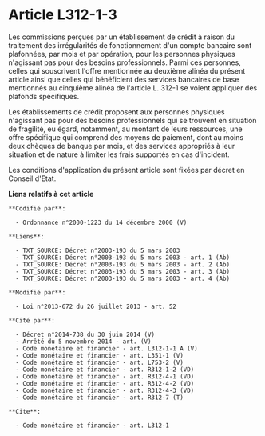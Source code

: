# Article L312-1-3

Les commissions perçues par un établissement de crédit à raison du traitement des irrégularités de fonctionnement d'un compte
bancaire sont plafonnées, par mois et par opération, pour les personnes physiques n'agissant pas pour des besoins
professionnels. Parmi ces personnes, celles qui souscrivent l'offre mentionnée au deuxième alinéa du présent article ainsi
que celles qui bénéficient des services bancaires de base mentionnés au cinquième alinéa de l'article L. 312-1 se voient
appliquer des plafonds spécifiques. 

Les établissements de crédit proposent aux personnes physiques n'agissant pas pour des besoins professionnels qui se trouvent
en situation de fragilité, eu égard, notamment, au montant de leurs ressources, une offre spécifique qui comprend des moyens
de paiement, dont au moins deux chèques de banque par mois, et des services appropriés à leur situation et de nature à
limiter les frais supportés en cas d'incident. 

Les conditions d'application du présent article sont fixées par décret en Conseil d'Etat.

**Liens relatifs à cet article**

	**Codifié par**:

	  - Ordonnance n°2000-1223 du 14 décembre 2000 (V)

	**Liens**:

	  - TXT_SOURCE: Décret n°2003-193 du 5 mars 2003
	  - TXT_SOURCE: Décret n°2003-193 du 5 mars 2003 - art. 1 (Ab)
	  - TXT_SOURCE: Décret n°2003-193 du 5 mars 2003 - art. 2 (Ab)
	  - TXT_SOURCE: Décret n°2003-193 du 5 mars 2003 - art. 3 (Ab)
	  - TXT_SOURCE: Décret n°2003-193 du 5 mars 2003 - art. 4 (Ab)

	**Modifié par**:

	  - Loi n°2013-672 du 26 juillet 2013 - art. 52

	**Cité par**:

	  - Décret n°2014-738 du 30 juin 2014 (V)
	  - Arrêté du 5 novembre 2014 - art. (V)
	  - Code monétaire et financier - art. L312-1-1 A (V)
	  - Code monétaire et financier - art. L351-1 (V)
	  - Code monétaire et financier - art. L753-2 (V)
	  - Code monétaire et financier - art. R312-1-2 (VD)
	  - Code monétaire et financier - art. R312-4-1 (VD)
	  - Code monétaire et financier - art. R312-4-2 (VD)
	  - Code monétaire et financier - art. R312-4-3 (VD)
	  - Code monétaire et financier - art. R312-7 (T)

	**Cite**:

	  - Code monétaire et financier - art. L312-1
